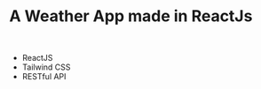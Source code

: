 <h1>A Weather App made in ReactJs</h1><br>
<ul>
  <li>ReactJS</li>
  <li>Tailwind CSS</li>
  <li>RESTful API</li>
</ul>
